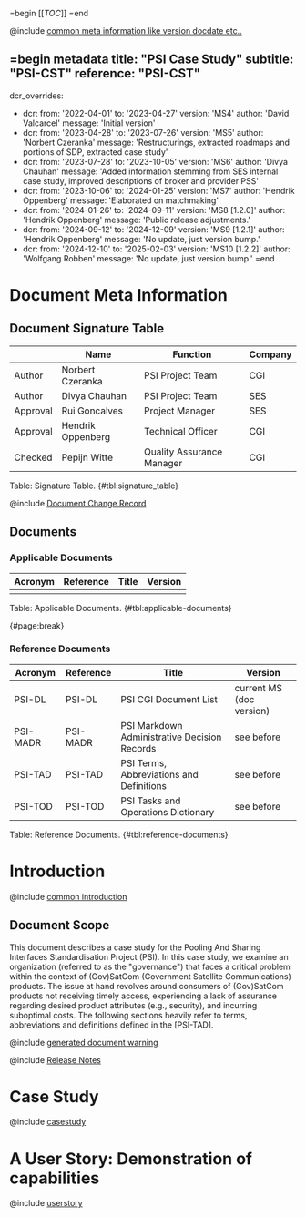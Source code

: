 =begin
[[_TOC_]]
=end

@include [common meta information like version docdate etc..](../common/common_metadata.md)

=begin metadata
title: "PSI Case Study"
subtitle: "PSI-CST"
reference: "PSI-CST"
---
dcr_overrides:
 - dcr:
   from: '2022-04-01'
   to: '2023-04-27'
   version: 'MS4'
   author: 'David Valcarcel'
   message: 'Initial version'
 - dcr:
   from: '2023-04-28'
   to: '2023-07-26'
   version: 'MS5'
   author: 'Norbert Czeranka'
   message: 'Restructurings, extracted roadmaps and portions of SDP, extracted case study'
 - dcr:
   from: '2023-07-28'
   to: '2023-10-05'
   version: 'MS6'
   author: 'Divya Chauhan'
   message: 'Added information stemming from SES internal case study, improved descriptions of broker and provider PSS'
 - dcr:
   from: '2023-10-06'
   to: '2024-01-25'
   version: 'MS7'
   author: 'Hendrik Oppenberg'
   message: 'Elaborated on matchmaking'
 - dcr:
   from: '2024-01-26'
   to: '2024-09-11'
   version: 'MS8 [1.2.0]'
   author: 'Hendrik Oppenberg'
   message: 'Public release adjustments.'
 - dcr:
   from: '2024-09-12'
   to: '2024-12-09'
   version: 'MS9 [1.2.1]'
   author: 'Hendrik Oppenberg'
   message: 'No update, just version bump.'
 - dcr:
   from: '2024-12-10'
   to: '2025-02-03'
   version: 'MS10 [1.2.2]'
   author: 'Wolfgang Robben'
   message: 'No update, just version bump.'
=end

# Document Meta Information

## Document Signature Table

|          | Name               | Function                  | Company |
|----------|--------------------|---------------------------|---------|
| Author   | Norbert Czeranka   | PSI Project Team          | CGI     |
| Author   | Divya Chauhan      | PSI Project Team          | SES     |
| Approval | Rui Goncalves      | Project Manager           | SES     |
| Approval | Hendrik Oppenberg  | Technical Officer         | CGI     |
| Checked  | Pepijn Witte       | Quality Assurance Manager | CGI     |

Table: Signature Table. {#tbl:signature_table}

@include [Document Change Record](../common/document-change-record.md)

## Documents

### Applicable Documents

| Acronym | Reference | Title | Version |
|---------|-----------|-------|---------|
|         |           |       |         |

Table: Applicable Documents. {#tbl:applicable-documents}

{#page:break}

### Reference Documents

| Acronym  | Reference | Title                                        | Version                  |
|----------|-----------|----------------------------------------------|--------------------------|
| PSI-DL   | PSI-DL    | PSI CGI Document List                        | current MS (doc version) |
| PSI-MADR | PSI-MADR  | PSI Markdown Administrative Decision Records | see before               |
| PSI-TAD  | PSI-TAD   | PSI Terms, Abbreviations and Definitions     | see before               |
| PSI-TOD  | PSI-TOD   | PSI Tasks and Operations Dictionary          | see before               |

Table: Reference Documents. {#tbl:reference-documents}

# Introduction

@include [common introduction](../common/intro_description.md)

## Document Scope

This document describes a case study for the Pooling And Sharing Interfaces Standardisation Project (PSI).
In this case study, we examine an organization (referred to as the "governance") that faces a critical problem within the context of (Gov)SatCom (Government Satellite Communications) products. The issue at hand revolves around consumers of (Gov)SatCom products not receiving timely access, experiencing a lack of assurance regarding desired product attributes (e.g., security), and incurring suboptimal costs.
The following sections heavily refer to terms, abbreviations and definitions defined in the [PSI-TAD].

@include [generated document warning](../common/generated_document.md)

@include [Release Notes](../common/release_notes.md)

# Case Study

@include [casestudy](casestudy.md)

# A User Story: Demonstration of capabilities

@include [userstory](userstory.md)
